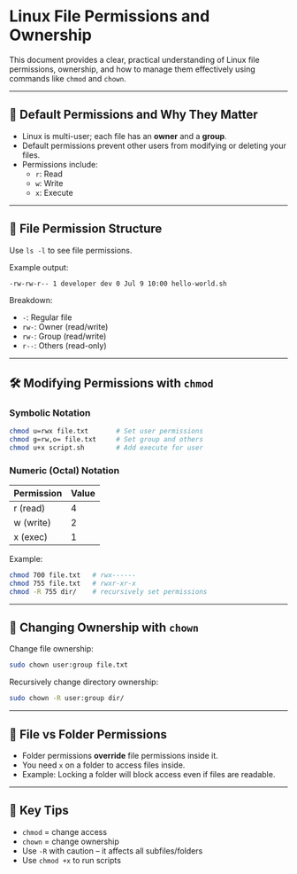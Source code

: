 # Linux File Permissions and Ownership

This document provides a clear, practical understanding of Linux file permissions, ownership, and how to manage them effectively using commands like `chmod` and `chown`.

---

## 🔐 Default Permissions and Why They Matter

- Linux is multi-user; each file has an **owner** and a **group**.
- Default permissions prevent other users from modifying or deleting your files.
- Permissions include:
  - `r`: Read
  - `w`: Write
  - `x`: Execute

---

## 🧾 File Permission Structure

Use `ls -l` to see file permissions.

Example output:
```bash
-rw-rw-r-- 1 developer dev 0 Jul 9 10:00 hello-world.sh
```

Breakdown:
- `-`: Regular file
- `rw-`: Owner (read/write)
- `rw-`: Group (read/write)
- `r--`: Others (read-only)

---

## 🛠️ Modifying Permissions with `chmod`

### Symbolic Notation
```bash
chmod u=rwx file.txt       # Set user permissions
chmod g=rw,o= file.txt     # Set group and others
chmod u+x script.sh        # Add execute for user
```

### Numeric (Octal) Notation
| Permission | Value |
|------------|-------|
| r (read)   | 4     |
| w (write)  | 2     |
| x (exec)   | 1     |

Example:
```bash
chmod 700 file.txt   # rwx------
chmod 755 file.txt   # rwxr-xr-x
chmod -R 755 dir/    # recursively set permissions
```

---

## 👑 Changing Ownership with `chown`

Change file ownership:
```bash
sudo chown user:group file.txt
```

Recursively change directory ownership:
```bash
sudo chown -R user:group dir/
```

---

## 📁 File vs Folder Permissions

- Folder permissions **override** file permissions inside it.
- You need `x` on a folder to access files inside.
- Example: Locking a folder will block access even if files are readable.

---

## 🧠 Key Tips

- `chmod` = change access
- `chown` = change ownership
- Use `-R` with caution – it affects all subfiles/folders
- Use `chmod +x` to run scripts